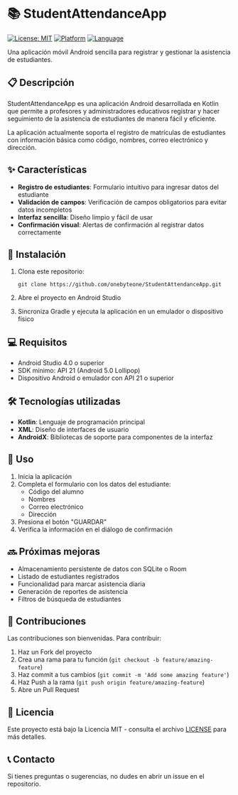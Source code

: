# 📚 StudentAttendanceApp

[![License: MIT](https://img.shields.io/badge/License-MIT-yellow.svg)](https://opensource.org/licenses/MIT)
[![Platform](https://img.shields.io/badge/Platform-Android-green.svg)](https://www.android.com/)
[![Language](https://img.shields.io/badge/Language-Kotlin-blue.svg)](https://kotlinlang.org/)

Una aplicación móvil Android sencilla para registrar y gestionar la asistencia de estudiantes.

## 📋 Descripción

StudentAttendanceApp es una aplicación Android desarrollada en Kotlin que permite a profesores y administradores educativos registrar y hacer seguimiento de la asistencia de estudiantes de manera fácil y eficiente.

La aplicación actualmente soporta el registro de matrículas de estudiantes con información básica como código, nombres, correo electrónico y dirección.

## ✨ Características

- **Registro de estudiantes**: Formulario intuitivo para ingresar datos del estudiante
- **Validación de campos**: Verificación de campos obligatorios para evitar datos incompletos
- **Interfaz sencilla**: Diseño limpio y fácil de usar
- **Confirmación visual**: Alertas de confirmación al registrar datos correctamente

## 🚀 Instalación

1. Clona este repositorio:
   ```
   git clone https://github.com/onebyteone/StudentAttendanceApp.git
   ```

2. Abre el proyecto en Android Studio

3. Sincroniza Gradle y ejecuta la aplicación en un emulador o dispositivo físico

## 💻 Requisitos

- Android Studio 4.0 o superior
- SDK mínimo: API 21 (Android 5.0 Lollipop)
- Dispositivo Android o emulador con API 21 o superior

## 🛠️ Tecnologías utilizadas

- **Kotlin**: Lenguaje de programación principal
- **XML**: Diseño de interfaces de usuario
- **AndroidX**: Bibliotecas de soporte para componentes de la interfaz

## 📝 Uso

1. Inicia la aplicación
2. Completa el formulario con los datos del estudiante:
   - Código del alumno
   - Nombres
   - Correo electrónico
   - Dirección
3. Presiona el botón "GUARDAR"
4. Verifica la información en el diálogo de confirmación

## 🔜 Próximas mejoras

- Almacenamiento persistente de datos con SQLite o Room
- Listado de estudiantes registrados
- Funcionalidad para marcar asistencia diaria
- Generación de reportes de asistencia
- Filtros de búsqueda de estudiantes

## 🤝 Contribuciones

Las contribuciones son bienvenidas. Para contribuir:

1. Haz un Fork del proyecto
2. Crea una rama para tu función (`git checkout -b feature/amazing-feature`)
3. Haz commit a tus cambios (`git commit -m 'Add some amazing feature'`)
4. Haz Push a la rama (`git push origin feature/amazing-feature`)
5. Abre un Pull Request

## 📄 Licencia

Este proyecto está bajo la Licencia MIT - consulta el archivo [LICENSE](LICENSE) para más detalles.

## 📞 Contacto

Si tienes preguntas o sugerencias, no dudes en abrir un issue en el repositorio.
